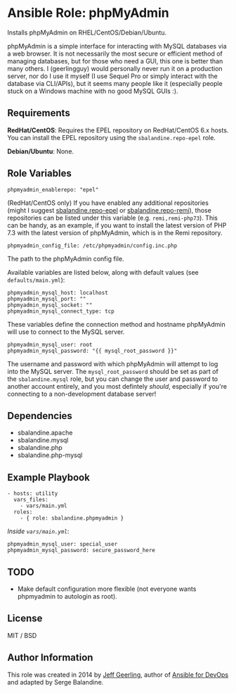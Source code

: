 # Ansible Role: phpMyAdmin

Installs phpMyAdmin on RHEL/CentOS/Debian/Ubuntu.

phpMyAdmin is a simple interface for interacting with MySQL databases via a web browser. It is not necessarily the most secure or efficient method of managing databases, but for those who need a GUI, this one is better than many others. I (geerlingguy) would personally never run it on a production server, nor do I use it myself (I use Sequel Pro or simply interact with the database via CLI/APIs), but it seems many people like it (especially people stuck on a Windows machine with no good MySQL GUIs :).

## Requirements

**RedHat/CentOS**: Requires the EPEL repository on RedHat/CentOS 6.x hosts. You can install the EPEL repository using the `sbalandine.repo-epel` role.

**Debian/Ubuntu**: None.

## Role Variables

    phpmyadmin_enablerepo: "epel"

(RedHat/CentOS only) If you have enabled any additional repositories (might I suggest [sbalandine.repo-epel](https://github.com/geerlingguy/ansible-role-repo-epel) or [sbalandine.repo-remi](https://github.com/geerlingguy/ansible-role-repo-remi)), those repositories can be listed under this variable (e.g. `remi,remi-php73`). This can be handy, as an example, if you want to install the latest version of PHP 7.3 with the latest version of phpMyAdmin, which is in the Remi repository.

    phpmyadmin_config_file: /etc/phpmyadmin/config.inc.php

The path to the phpMyAdmin config file.

Available variables are listed below, along with default values (see `defaults/main.yml`):

    phpmyadmin_mysql_host: localhost
    phpmyadmin_mysql_port: ""
    phpmyadmin_mysql_socket: ""
    phpmyadmin_mysql_connect_type: tcp

These variables define the connection method and hostname phpMyAdmin will use to connect to the MySQL server.

    phpmyadmin_mysql_user: root
    phpmyadmin_mysql_password: "{{ mysql_root_password }}"

The username and password with which phpMyAdmin will attempt to log into the MySQL server. The `mysql_root_password` should be set as part of the `sbalandine.mysql` role, but you can change the user and password to another account entirely, and you most defintely *should*, especially if you're connecting to a non-development database server!

## Dependencies

  - sbalandine.apache
  - sbalandine.mysql
  - sbalandine.php
  - sbalandine.php-mysql

## Example Playbook

    - hosts: utility
      vars_files:
        - vars/main.yml
      roles:
        - { role: sbalandine.phpmyadmin }

*Inside `vars/main.yml`*:

    phpmyadmin_mysql_user: special_user
    phpmyadmin_mysql_password: secure_password_here

## TODO

  - Make default configuration more flexible (not everyone wants phpmyadmin to autologin as root).

## License

MIT / BSD

## Author Information

This role was created in 2014 by [Jeff Geerling](https://www.jeffgeerling.com/), author of [Ansible for DevOps](https://www.ansiblefordevops.com/) and adapted by Serge Balandine.

